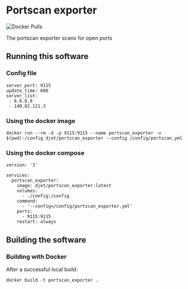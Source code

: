 # Portscan exporter

![Docker Pulls](https://img.shields.io/docker/pulls/djet/portscan_exporter?style=for-the-badge)

The portscan exporter scans for open ports

## Running this software

### Config file

```
server_port: 9115
update_time: 600
server_list:
 - 8.8.8.8
 - 140.82.121.3
```

### Using the docker image
    docker run --rm -d -p 9115:9115 --name portscan_exporter -v $(pwd):/config djet/portscan_exporter --config /config/portscan.yml

### Using the docker compose

```
version: '3'

services:
  portscan_exporter:
    image: djet/portscan_exporter:latest
    volumes:
      - ./config:/config
    command:
      - '--config=/config/portscan_exporter.yml'
    ports:
      - 9115:9115
    restart: always

```

## Building the software

### Building with Docker

After a successful local build:

    docker build -t portscan_exporter .


[hub]: https://hub.docker.com/r/djet/portscan_exporter/
